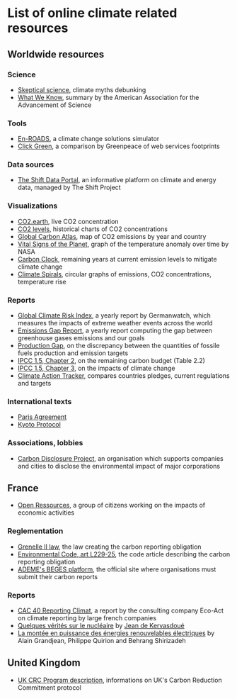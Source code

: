 # List of online climate related resources

## Worldwide resources

### Science

* [Skeptical science](https://skepticalscience.com/argument.php), climate myths debunking
* [What We Know](https://whatweknow.aaas.org/), summary by the American Association for the Advancement of Science

### Tools

* [En-ROADS](https://en-roads.climateinteractive.org/scenario.html), a climate change solutions simulator
* [Click Green](http://www.clickclean.org/), a comparison by Greenpeace of web services footprints

### Data sources

* [The Shift Data Portal](http://www.tsp-data-portal.org/), an informative platform on climate and energy data, managed by The Shift Project

### Visualizations

* [CO2.earth](https://www.co2.earth/), live CO2 concentration
* [CO2 levels](https://www.co2levels.org/), historical charts of CO2 concentrations
* [Global Carbon Atlas](http://www.globalcarbonatlas.org/en/CO2-emissions), map of CO2 emissions by year and country
* [Vital Signs of the Planet](https://climate.nasa.gov/vital-signs/global-temperature/), graph of the temperature anomaly over time by NASA
* [Carbon Clock](https://www.mcc-berlin.net/en/research/co2-budget.html), remaining years at current emission levels to mitigate climate change
* [Climate Spirals](https://openclimatedata.net/climate-spirals/from-emissions-to-global-warming-line-chart/), circular graphs of emissions, CO2 concentrations, temperature rise

### Reports

* [Global Climate Risk Index](https://germanwatch.org/en/17307), a yearly report by Germanwatch, which measures the impacts of extreme weather events across the world
* [Emissions Gap Report](https://www.unenvironment.org/resources/emissions-gap-report-2019), a yearly report computing the gap between greenhouse gases emissions and our goals
* [Production Gap](http://productiongap.org/2019report/), on the discrepancy between the quantities of fossile fuels production and emission targets
* [IPCC 1.5, Chapter 2](https://www.ipcc.ch/sr15/chapter/chapter-2/), on the remaining carbon budget (Table 2.2)
* [IPCC 1.5, Chapter 3](https://www.ipcc.ch/sr15/chapter/chapter-3/), on the impacts of climate change
* [Climate Action Tracker](https://climateactiontracker.org/countries/), compares countries pledges, current regulations and targets

### International texts

* [Paris Agreement](https://unfccc.int/process-and-meetings/the-paris-agreement/the-paris-agreement)
* [Kyoto Protocol](https://unfccc.int/kyoto_protocol)

### Associations, lobbies

* [Carbon Disclosure Project](https://www.cdp.net/), an organisation which supports companies and cities to disclose the environmental impact of major corporations

## France

* [Open Ressources](https://open-ressources.fr/), a group of citizens working on the impacts of economic activities

### Reglementation

* [Grenelle II law](https://www.senat.fr/dossier-legislatif/pjl08-155.html), the law creating the carbon reporting obligation
* [Environmental Code, art L229-25](https://www.legifrance.gouv.fr/affichCodeArticle.do?idArticle=LEGIARTI000031694974&cidTexte=LEGITEXT000006074220), the code article describing the carbon reporting obligation
* [ADEME's BEGES platform](http://www.bilans-ges.ademe.fr/), the official site where organisations must submit their carbon reports

### Reports

* [CAC 40 Reporting Climat](https://eco-act.com/fr/ressource/rapport-sur-le-reporting-climat-2019/), a report by the consulting company Eco-Act on climate reporting by large french companies
* [Quelques vérités sur le nucléaire](https://www.lepoint.fr/invites-du-point/kervasdoue-quelques-verites-sur-le-nucleaire-14-01-2020-2357682_420.php) by [Jean de Kervasdoué](https://fr.wikipedia.org/wiki/Jean_de_Kervasdou%C3%A9)
* [La montée en puissance des énergies renouvelables électriques](https://alaingrandjean.fr/wp-content/uploads/2020/01/developpement-enr-electrique.pdf) by Alain Grandjean, Philippe Quirion and Behrang Shirizadeh

## United Kingdom

* [UK CRC Program description](https://data.gov.uk/dataset/4b709a17-6e98-4021-a207-137ac931bfc3/information-for-each-carbon-reduction-commitment-crc-participant), informations on UK's Carbon Reduction Commitment protocol
